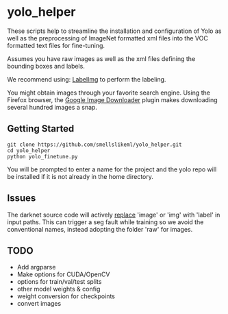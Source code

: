# yolo_helper
These scripts help to streamline the installation and configuration of Yolo as well as the preprocessing of ImageNet formatted xml files into the VOC formatted text files for fine-tuning.

Assumes you have raw images as well as the xml files defining the bounding boxes and labels.

We recommend using: [LabelImg](https://github.com/tzutalin/labelImg) to perform the labeling.

You might obtain images through your favorite search engine. Using the Firefox browser, the [Google Image Downloader](https://addons.mozilla.org/en-US/firefox/addon/google-images-downloader/) plugin makes downloading several hundred images a snap.

## Getting Started
```
git clone https://github.com/smellslikeml/yolo_helper.git
cd yolo_helper
python yolo_finetune.py
```
You will be prompted to enter a name for the project and the yolo repo will be installed if it is not already in the home directory.

## Issues

The darknet source code will actively [replace](https://groups.google.com/forum/#!topic/darknet/oa8WpnpxGe4) 'image' or 'img' with 'label' in input paths. This can trigger a seg fault while training so we avoid the conventional names, instead adopting the folder 'raw' for images.


## TODO
* Add argparse
* Make options for CUDA/OpenCV
* options for train/val/test splits
* other model weights & config
* weight conversion for checkpoints
* convert images

